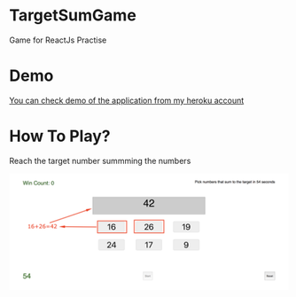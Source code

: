 # TargetSumGame
Game for ReactJs Practise

# Demo


 [You can check demo of the application from my heroku account](https://targetsumgame.herokuapp.com/{:target="_blank"})

# How To Play?
Reach the target number summming the numbers 

![](resources/howtoplay.png)
